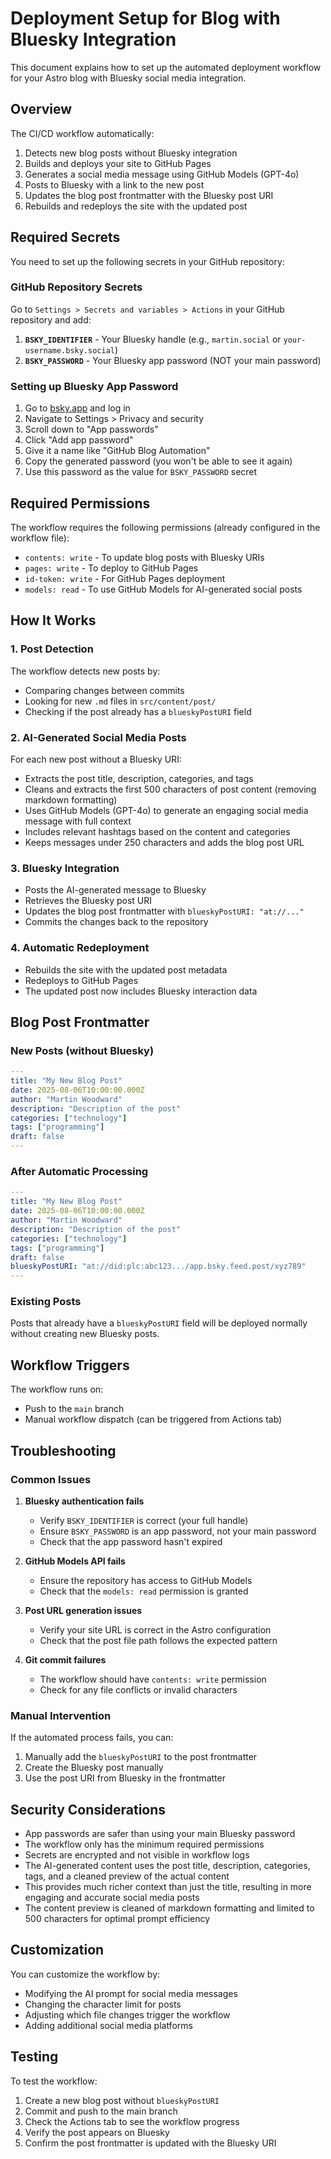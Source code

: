 # Deployment Setup for Blog with Bluesky Integration

This document explains how to set up the automated deployment workflow for your Astro blog with Bluesky social media integration.

## Overview

The CI/CD workflow automatically:
1. Detects new blog posts without Bluesky integration
2. Builds and deploys your site to GitHub Pages
3. Generates a social media message using GitHub Models (GPT-4o)
4. Posts to Bluesky with a link to the new post
5. Updates the blog post frontmatter with the Bluesky post URI
6. Rebuilds and redeploys the site with the updated post

## Required Secrets

You need to set up the following secrets in your GitHub repository:

### GitHub Repository Secrets

Go to `Settings > Secrets and variables > Actions` in your GitHub repository and add:

1. **`BSKY_IDENTIFIER`** - Your Bluesky handle (e.g., `martin.social` or `your-username.bsky.social`)
2. **`BSKY_PASSWORD`** - Your Bluesky app password (NOT your main password)

### Setting up Bluesky App Password

1. Go to [bsky.app](https://bsky.app) and log in
2. Navigate to Settings > Privacy and security
3. Scroll down to "App passwords"
4. Click "Add app password"
5. Give it a name like "GitHub Blog Automation"
6. Copy the generated password (you won't be able to see it again)
7. Use this password as the value for `BSKY_PASSWORD` secret

## Required Permissions

The workflow requires the following permissions (already configured in the workflow file):

- `contents: write` - To update blog posts with Bluesky URIs
- `pages: write` - To deploy to GitHub Pages
- `id-token: write` - For GitHub Pages deployment
- `models: read` - To use GitHub Models for AI-generated social posts

## How It Works

### 1. Post Detection
The workflow detects new posts by:
- Comparing changes between commits
- Looking for new `.md` files in `src/content/post/`
- Checking if the post already has a `blueskyPostURI` field

### 2. AI-Generated Social Media Posts
For each new post without a Bluesky URI:
- Extracts the post title, description, categories, and tags
- Cleans and extracts the first 500 characters of post content (removing markdown formatting)
- Uses GitHub Models (GPT-4o) to generate an engaging social media message with full context
- Includes relevant hashtags based on the content and categories
- Keeps messages under 250 characters and adds the blog post URL

### 3. Bluesky Integration
- Posts the AI-generated message to Bluesky
- Retrieves the Bluesky post URI
- Updates the blog post frontmatter with `blueskyPostURI: "at://..."`
- Commits the changes back to the repository

### 4. Automatic Redeployment
- Rebuilds the site with the updated post metadata
- Redeploys to GitHub Pages
- The updated post now includes Bluesky interaction data

## Blog Post Frontmatter

### New Posts (without Bluesky)
```yaml
---
title: "My New Blog Post"
date: 2025-08-06T10:00:00.000Z
author: "Martin Woodward"
description: "Description of the post"
categories: ["technology"]
tags: ["programming"]
draft: false
---
```

### After Automatic Processing
```yaml
---
title: "My New Blog Post"
date: 2025-08-06T10:00:00.000Z
author: "Martin Woodward"
description: "Description of the post"
categories: ["technology"]
tags: ["programming"]
draft: false
blueskyPostURI: "at://did:plc:abc123.../app.bsky.feed.post/xyz789"
---
```

### Existing Posts
Posts that already have a `blueskyPostURI` field will be deployed normally without creating new Bluesky posts.

## Workflow Triggers

The workflow runs on:
- Push to the `main` branch
- Manual workflow dispatch (can be triggered from Actions tab)

## Troubleshooting

### Common Issues

1. **Bluesky authentication fails**
   - Verify `BSKY_IDENTIFIER` is correct (your full handle)
   - Ensure `BSKY_PASSWORD` is an app password, not your main password
   - Check that the app password hasn't expired

2. **GitHub Models API fails**
   - Ensure the repository has access to GitHub Models
   - Check that the `models: read` permission is granted

3. **Post URL generation issues**
   - Verify your site URL is correct in the Astro configuration
   - Check that the post file path follows the expected pattern

4. **Git commit failures**
   - The workflow should have `contents: write` permission
   - Check for any file conflicts or invalid characters

### Manual Intervention

If the automated process fails, you can:
1. Manually add the `blueskyPostURI` to the post frontmatter
2. Create the Bluesky post manually
3. Use the post URI from Bluesky in the frontmatter

## Security Considerations

- App passwords are safer than using your main Bluesky password
- The workflow only has the minimum required permissions
- Secrets are encrypted and not visible in workflow logs
- The AI-generated content uses the post title, description, categories, tags, and a cleaned preview of the actual content
- This provides much richer context than just the title, resulting in more engaging and accurate social media posts
- The content preview is cleaned of markdown formatting and limited to 500 characters for optimal prompt efficiency

## Customization

You can customize the workflow by:
- Modifying the AI prompt for social media messages
- Changing the character limit for posts
- Adjusting which file changes trigger the workflow
- Adding additional social media platforms

## Testing

To test the workflow:
1. Create a new blog post without `blueskyPostURI`
2. Commit and push to the main branch
3. Check the Actions tab to see the workflow progress
4. Verify the post appears on Bluesky
5. Confirm the post frontmatter is updated with the Bluesky URI
